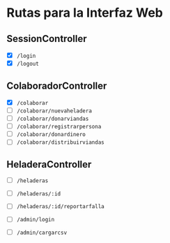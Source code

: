 # Rutas para la Interfaz Web

## SessionController
- [x] `/login`
- [x] `/logout`
 
## ColaboradorController
- [x] `/colaborar`
- [ ] `/colaborar/nuevaheladera`
- [ ] `/colaborar/donarviandas`
- [ ] `/colaborar/registrarpersona`
- [ ] `/colaborar/donardinero`
- [ ] `/colaborar/distribuirviandas`

## HeladeraController
- [ ] `/heladeras`
- [ ] `/heladeras/:id`
- [ ] `/heladeras/:id/reportarfalla`

- [ ] `/admin/login`
- [ ] `/admin/cargarcsv`
